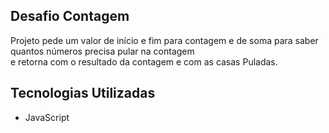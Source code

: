 ## Desafio Contagem
Projeto pede um valor de início e fim para contagem e de soma para saber quantos números precisa pular na contagem </br>
e retorna com o resultado da contagem e com as casas Puladas.
## Tecnologias Utilizadas
* JavaScript
